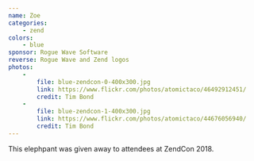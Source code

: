 ```yaml
---
name: Zoe
categories:
    - zend
colors:
    - blue
sponsor: Rogue Wave Software
reverse: Rogue Wave and Zend logos
photos:
    -
        file: blue-zendcon-0-400x300.jpg
        link: https://www.flickr.com/photos/atomictaco/46492912451/
        credit: Tim Bond
    -
        file: blue-zendcon-1-400x300.jpg
        link: https://www.flickr.com/photos/atomictaco/44676056940/
        credit: Tim Bond
---
```

This elephpant was given away to attendees at ZendCon 2018.
